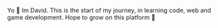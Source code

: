Yo 🤗
Im David. 
This is the start of my journey, in learning code, web and game development.
Hope to grow on this platform 🥳
